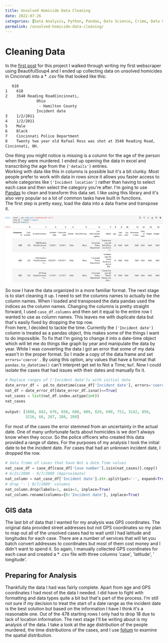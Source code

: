 ```yaml
---
title: Unsolved Homicide Data Cleaning  
date: 2022-07-26  
categories: [Data Analysis, Python, Pandas, Data Science, Crime, Data Cleaning]  
permalink: /unsolved-homicide-data-cleaning/  
--- 
```


# Cleaning Data  
  In the [first post](https://isabelsrepo.github.io/scraping-unsolved-homicide-data/) for this project I walked through writing my first webscraper using BeautifulSoup4 and I ended up collecting data on unsolved homicides in Cincinnati into a  * .csv file that looked like this:  
  ```
	 618
1	 618
2	 3540 Reading RoadCincinnati, 
                Ohio
                 - Hamilton County
                Incident date
3	 1/2/2011
4	 1/2/2011
5	 Male
6	 Black
7	 Cincinnati Police Department
8	 Twenty two year old Rafeal Ross was shot at 3540 Reading Road, Cincinnati, OH.
```  

One thing you might notice is missing is a column for the age of the person when they were murdered. I ended up opening the data in excel and transcribing the age from the ```['details']```  entries.   
Working with data like this in columns is possible but it's a bit clunky. Most people prefer to work with data in rows since it allows you faster access to whole categories like ```['Incident location']```  rather than having to select each case and then select the category you're after.  I'm going to use [Pandas](https://pandas.pydata.org/) to clean and transform this data set. I like using this library and it's also very popular so a lot of common tasks have built in functions.   
The first step is pretty easy, load the data into a data frame and transpose it.  

![homicide case data transposed](https://github.com/IsabelsRepo/IsabelsRepo.github.io/blob/main/img/cases_df.T.png?raw=true)

So now I have the data organized in a more familiar format. The next stage is to start cleaning it up. I need to set the columns names to actually be the column names. When I loaded and transposed the data pandas used the indices as the column names.  Changing the columns is pretty straight forward, I used `case_df.columns`  and then set it equal to the entire row I wanted to use as column names. This leaves me with duplicate data but that's easily fixed by dropping the top row.   
From here, I decided to tackle the time. Currently the `['Incident date']` column is treated as a pandas object, this makes some of the things I want to do impossible. To fix that I'm going to change it into a date-time object which will let me do things like graph by year  and manipulate the data by year. While I was converting the data I got an error that some of my data wasn't in the proper format. So I made a copy of the data frame and set `errors='coerce'` . By using this option, any values that have a format that `pandas.to_datetime()` can't interpret get set to Not a Time;  `NaT`.  Now I could isolate the cases that had issues with their dates and manually fix it.   

```python
# Replace ranges of ['Incident date']s with initial date
date_error_df =  pd.to_datetime(case_df['Incident date'], errors='coerce')
nat_df = date_error_df[date_error_df.isna()==True]
nat_cases = list(nat_df.index.astype(int))
nat_cases

output: [1008, 842, 676, 650, 688, 689, 829, 690, 751, 3142, 850,
		 3216, 66, 287, 288, 289]
```

For most of the cases the error stemmed from an uncertainty in the actual date. One of many unfortunate facts about homicides is we don't always know when they occur. So the police officers who created this data provided a range of dates. For the purposes of my analysis I took the initial date to be the incident date. For cases that had an unknown incident date, I dropped the row.  

```python
# data frame of cases that have Not a date Time values
nat_case_df = case_df[case_df['Case number'].isin(nat_cases)].copy()
# 6/21/2008 - 8/7/2009 (Approximate) 	
nat_column = nat_case_df['Incident date'].str.split(pat='-', expand=True)
# drop '- | 8/7/2009' columns
nat_column.drop(labels=1, axis=1, inplace=True)
nat_column.rename(columns={0:'Incident date'}, inplace=True)
```

## GIS data
  The last bit of data that I wanted for my analysis was GPS coordinates. The original data provided street addresses but not GPS coordinates so my plan to map out all of the unsolved cases had to wait until I had latitude and longitudes for each case. There are a number of services that will let you batch convert addresses to coordinates but most of them cost money and I didn't want to spend it. So again, I manually collected GPS coordinates  for each case and created a * .csv file with three columns  'case', 'latitude', ' longitude'.   
## Preparing for Analysis 
  Thankfully the data I had was fairly complete. Apart from age and GPS coordinates I had most of the data I needed. I did have to fight with formatting and data types quite a bit but that's part of the process. I'm still not sure if my decision to treat the start of a date range as the incident date is the best solution but based on the information I have I think it's a reasonable one. Out of the 478 starting rows I only had to drop 18 due to lack of location information. The next stage I'll be writing about is my analysis of the data. I take a look at the age distribution of the people murdered, the time distributions of the cases, and I use [folium](https://python-visualization.github.io/folium/) to examine the spatial distribution.
